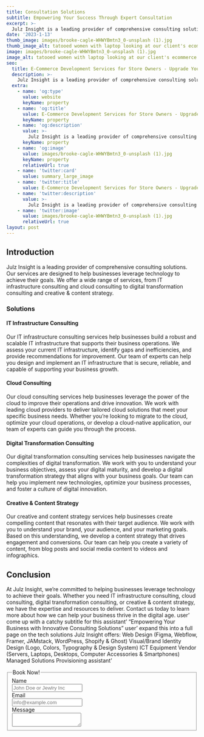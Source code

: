 ```yaml
---
title: Consultation Solutions
subtitle: Empowering Your Success Through Expert Consultation
excerpt: >-
  Julz Insight is a leading provider of comprehensive consulting solutions. Our services are designed to help businesses leverage technology to achieve their goals. We offer a wide range of services, from IT infrastructure consulting and cloud consulting to digital transformation consulting and creative & content strategy.
date: '2023-1-13'
thumb_image: images/brooke-cagle-WHWYBmtn3_0-unsplash (1).jpg
thumb_image_alt: tatooed women with laptop looking at our client's ecommerce store with a smile on her face
image: images/brooke-cagle-WHWYBmtn3_0-unsplash (1).jpg
image_alt: tatooed women with laptop looking at our client's ecommerce store with a smile on her face
seo:
  title: E-Commerce Development Services for Store Owners - Upgrade Your Business Today
  description: >-
    Julz Insight is a leading provider of comprehensive consulting solutions. Our services are designed to help businesses leverage technology to achieve their goals. We offer a wide range of services, from IT infrastructure consulting and cloud consulting to digital transformation consulting and creative & content strategy.
  extra:
    - name: 'og:type'
      value: website
      keyName: property
    - name: 'og:title'
      value: E-Commerce Development Services for Store Owners - Upgrade Your Business Today
      keyName: property
    - name: 'og:description'
      value: >-
        Julz Insight is a leading provider of comprehensive consulting solutions. Our services are designed to help businesses leverage technology to achieve their goals. We offer a wide range of services, from IT infrastructure consulting and cloud consulting to digital transformation consulting and creative & content strategy.
      keyName: property
    - name: 'og:image'
      value: images/brooke-cagle-WHWYBmtn3_0-unsplash (1).jpg
      keyName: property
      relativeUrl: true
    - name: 'twitter:card'
      value: summary_large_image
    - name: 'twitter:title'
      value: E-Commerce Development Services for Store Owners - Upgrade Your Business Today
    - name: 'twitter:description'
      value: >-
        Julz Insight is a leading provider of comprehensive consulting solutions. Our services are designed to help businesses leverage technology to achieve their goals. We offer a wide range of services, from IT infrastructure consulting and cloud consulting to digital transformation consulting and creative & content strategy.
    - name: 'twitter:image'
      value: images/brooke-cagle-WHWYBmtn3_0-unsplash (1).jpg
      relativeUrl: true
layout: post
---
```


## Introduction
Julz Insight is a leading provider of comprehensive consulting solutions. Our services are designed to help businesses leverage technology to achieve their goals. We offer a wide range of services, from IT infrastructure consulting and cloud consulting to digital transformation consulting and creative & content strategy.

### Solutions
#### IT Infrastructure Consulting
Our IT infrastructure consulting services help businesses build a robust and scalable IT infrastructure that supports their business operations. We assess your current IT infrastructure, identify gaps and inefficiencies, and provide recommendations for improvement. Our team of experts can help you design and implement an IT infrastructure that is secure, reliable, and capable of supporting your business growth.

#### Cloud Consulting
Our cloud consulting services help businesses leverage the power of the cloud to improve their operations and drive innovation. We work with leading cloud providers to deliver tailored cloud solutions that meet your specific business needs. Whether you’re looking to migrate to the cloud, optimize your cloud operations, or develop a cloud-native application, our team of experts can guide you through the process.

#### Digital Transformation Consulting
Our digital transformation consulting services help businesses navigate the complexities of digital transformation. We work with you to understand your business objectives, assess your digital maturity, and develop a digital transformation strategy that aligns with your business goals. Our team can help you implement new technologies, optimize your business processes, and foster a culture of digital innovation.

#### Creative & Content Strategy
Our creative and content strategy services help businesses create compelling content that resonates with their target audience. We work with you to understand your brand, your audience, and your marketing goals. Based on this understanding, we develop a content strategy that drives engagement and conversions. Our team can help you create a variety of content, from blog posts and social media content to videos and infographics.

## Conclusion
At Julz Insight, we’re committed to helping businesses leverage technology to achieve their goals. Whether you need IT infrastructure consulting, cloud consulting, digital transformation consulting, or creative & content strategy, we have the expertise and resources to deliver. Contact us today to learn more about how we can help your business thrive in the digital age. user’ come up with a catchy subtitle for this assistant’ “Empowering Your Business with Innovative Consulting Solutions” user’ expand this into a full page on the tech solutions Julz Insight offers: Web Design (Figma, Webflow, Framer, JAMstack, WordPress, Shopify & Ghost) Visual/Brand Identity Design (Logo, Colors, Typography & Design System) ICT Equipment Vendor (Servers, Laptops, Desktops, Computer Accessories & Smartphones) Managed Solutions Provisioning assistant’


<form class="form-horizontal">
<fieldset>

<!-- Form Name -->
<legend>Book Now!</legend>

<!-- Text input-->
<div class="form-group">
  <label class="col-md-4 control-label" for="name">Name</label>  
  <div class="col-md-4">
  <input id="name" name="name" type="text" placeholder="John Doe or Jewlry Inc" class="form-control input-md" required="">
    
  </div>
</div>

<!-- Text input-->
<div class="form-group">
  <label class="col-md-4 control-label" for="email">Email</label>  
  <div class="col-md-4">
  <input id="email" name="email" type="text" placeholder="info@example.com" class="form-control input-md" required="">
    
  </div>
</div>

<!-- Textarea -->
<div class="form-group">
  <label class="col-md-4 control-label" for="message">Message</label>
  <div class="col-md-4">                     
    <textarea class="form-control" id="message" name="message"></textarea>
  </div>
</div>

</fieldset>
</form>
